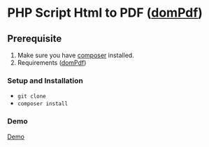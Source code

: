# PHP Script Html to PDF ([domPdf](https://github.com/dompdf/dompdf))

## Prerequisite
1. Make sure you have [composer](https://getcomposer.org/download/) installed.
2. Requirements ([domPdf](https://github.com/dompdf/dompdf))

### Setup and Installation
- `git clone`
- `composer install`

### Demo
[Demo](http://cryption.hovhanj0.beget.tech/pdf/)